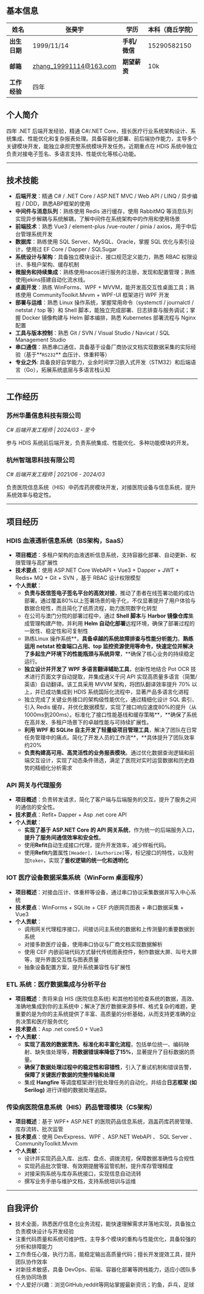 ## 基本信息

| **姓名**     | 张昊宇                 | **学历**      | 本科（商丘学院） |
| ------------ | ---------------------- | ------------- | -------------- |
| **出生日期** | 1999/11/14             | **手机/微信** | 15290582150    |
| **邮箱**     | zhang_19991114@163.com | **期望薪资**  | 10k       |
| **工作经验** |四年 | ||
## 个人简介

四年 .NET 后端开发经验，精通 C#/.NET Core，擅长医疗行业系统架构设计、系统集成、性能优化和复杂报表处理。具备容器化部署、前后端协作能力，主导多个关键模块开发，能独立承担完整系统模块开发任务。近期重点在 HDIS 系统中独立负责对接电子签名、多语言支持、性能优化等核心功能。

------

## 技术技能

- **后端开发**：精通 C# / .NET Core / ASP.NET MVC / Web API / LINQ / 异步编程 / DDD，熟悉ABP框架的使用
- **中间件与消息队列**：熟练使用 Redis 进行缓存，使用 RabbitMQ  等消息队列实现异步解耦与系统解耦，了解中间件在系统架构中的作用和使用场景
- **前端技术**：熟悉 Vue3 / element-plus /vue-router / pinia / axios，用于中后台管理系统开发
- **数据库**：熟练使用 SQL Server、MySQL、Oracle，掌握 SQL 优化与索引设计，使用过 EF Core / Dapper / SQLSugar
- **系统设计与架构**：具备独立模块设计、接口规范定义能力，熟悉 RBAC 权限设计、多租户架构、缓存机制
- **微服务和持续集成**：熟练使用nacos进行服务的注册，发现和配置管理；熟练使用jekins搭建自动化流水线。
- **桌面开发**：熟练 WinForms、WPF + MVVM，能开发高交互性桌面工具；熟练使用 CommunityToolkit.Mvvm + WPF-UI 框架进行 WPF 开发
- **部署与运维**：熟悉 Linux 操作系统，掌握常用命令（systemctl / journalctl / netstat / top 等）和 Shell 脚本，能独立完成部署、日志排查与服务调试；掌握 Docker 镜像构建与 Helm 脚本编排，熟悉 Kubernetes 部署流程与 Nginx 配置
- **工具与版本控制**：熟悉 Git / SVN / Visual Studio / Navicat / SQL Management Studio
- **串口通信**：熟悉串口通信，具备基于设备厂商协议文档实现数据采集的实际经验（基于**`RS232`** 血压计、体重秤等）
- **专业之外**: 具备良好自学能力，业余时间学习嵌入式开发（STM32）和后端语言（Go），拓展系统底层与多语言栈认知

------

## 工作经历

### 苏州华墨信息科技有限公司

*C# 后端开发工程师 | 2024/03 - 至今*

参与 HDIS 系统前后端开发，负责系统集成、性能优化、多种功能模块的开发。

### 杭州智瑞思科技有限公司

*C# 后端开发工程师 | 2021/06 - 2024/03*

负责医院信息系统（HIS）中药库药房模块开发，对接医院设备与信息系统，提升系统效率与稳定性。

------

## 项目经历

### HDIS 血液透析信息系统（BS架构，SaaS）

- **项目概述**：多租户架构的血液透析信息系统，支持容器化部署、自动更新、权限管理与高扩展性
- **技术要点**：使用 ASP.NET Core WebAPI + Vue3 + Dapper + JWT + Redis+ MQ + Git + SVN ，基于 RBAC 设计权限模型
- **个人贡献**：
  - **负责与医信签电子签名平台的高效对接**，推动了患者在线签署功能的成功部署。通过覆盖80%以上签署场景的电子化，不仅显著提升了用户体验与数据合规性，而且简化了纸质流程，助力医院数字化转型
  - 在公司与澳门分院的部署过程中，通过 **Shell 脚本**与 **Harbor 镜像仓库**集成管理构建产物，并利用 **Helm 自动化部署**远程环境，确保了部署过程的一致性、稳定性和可复制性
  - 熟练Linux 操作系统**，**具备卓越的系统故障排查与性能分析能力**。**熟练运用 netstat 检查端口占用、top 监控资源使用等命令，快速定位并解决了多起生产环境下的性能瓶颈与系统异常**，**确保了核心业务的持续稳定运行。
  - **独立设计并开发了 WPF 多语言翻译辅助工具**，创新性地结合 Pot OCR 技术进行页面文字自动提取，并集成通义千问 API 实现高质量多语言（简繁/英语）自动翻译。该工具采用 MVVM 架构，将团队翻译效率提升 70% 以上，并已成功集成到 HDIS 系统国际化流程中，显著产品多语言化进程
  - 独立完成了关键业务接口的架构级性能优化，通过精细化设计 SQL 索引、引入 Redis 缓存，并优化数据模型，实现了接口响应速度80%的提升（从1000ms到200ms）。标准化了接口性能基线和缓存策略**，**确保了系统在高并发、多租户场景下的卓越性能与可持续扩展性。
  - **利用 WPF 和 SQLite 自主开发了轻量级项目管理工具**，解决了团队在日常任务管理中的痛点。简化了开发人员的工作流**，**具体提升了团队效率约20%
  - **负责构建高可用、高灵活性的业务报表模块**。通过优化数据查询逻辑和前端交互设计，实现了动态条件筛选，满足了医院对实时运营数据和历史趋势的精细化分析需求

### API 网关与代理服务

- **项目概述**：负责转发请求，简化了客户端与后端服务的交互，提升了服务之间的通信的安全性。
- **技术要点**：Refit+ Dapper + Asp .net core API
- **个人贡献**：
  - **实现了基于 ASP.NET Core 的 API 网关系统**，作为统一的后端服务入口，**提升了服务间通信效率和安全性**。
  - 使用**Refit**自动生成接口代理，提升开发效率，减少样板代码。
  - 使用**Refit**内置属性`[Header]，[Authorize]`等，标记接口的特性，以及附加`token`，实现了**鉴权逻辑的统一化和透明化**

### IOT 医疗设备数据采集系统（WinForm 桌面程序）

- **项目概述**：对接血压计、体重秤等设备，通过串口协议采集数据并写入中心系统
- **技术要点**：WinForms + SQLite + CEF 内嵌网页图表 + 串口数据采集 + Vue3
- **个人贡献**：
  - 调用网关代理程序接口，间接访问主系统的数据和上传测量的重要数据到系统
  - 对接多款医疗设备，使用串口协议与厂商文档实现数据解析
  - 使用 CEF 内嵌前端代码方式替代传统图表控件，制作数据大屏、叫号大屏等，提升界面交互性与图表质量
  - 抽象设备配置方案，提升系统兼容性与扩展性

### ETL 系统：医疗数据集成与分析平台

- **项目概述**：责将来自 HIS (医院信息系统) 和其他检验检查系统的数据，高效、准确地集成到你的主系统中；解决了医疗数据来源多样、格式复杂的难题，更重要的是为你的主系统提供了丰富、高质量的分析基础，从而支持更准确的业务决策和医疗服务优化
- **技术要点**：Asp .net core5.0 + Vue3
- **个人贡献**：
  - **实现了高效的数据清洗、标准化和丰富化流程**，包括单位统一、编码映射、缺失值处理等，**将数据错误率降低了15%**，显著提升了目标数据的质量。
  - **确保了数据处理过程中的稳定性和容错性**，引入了重试机制和错误告警，**保障了关键医疗数据的完整传输和处理**
  - 集成 **Hangfire**  等调度框架进行批处理任务的自动化，并结合**日志框架 (如 Serilog)** 进行详细的数据处理追踪。

### 传染病医院信息系统（HIS）药品管理模块（CS架构）

- **项目概述**：基于 WPF+ ASP.NET 的医院药品信息系统，涵盖药库药房管理、库存流转、批次监管
- **技术要点**：使用 DevExpress、WPF 、ASP.NET WebAPI 、 SQL Server 、CommunityToolkit.Mvvm 
- **个人贡献**：
  - 设计并实现药品入库、出库、盘点、调拨流程，保障数据准确性与合规性
  - 实现药品批次管理、有效期提醒等监管机制，提升库存管理精度
  - 对接采购系统与库存系统接口，实现信息自动流转
  - 撰写业务手册与维护文档，支持系统培训与运维

------

## 自我评价

- 技术全面，熟悉医疗信息化业务流程，能快速理解需求并落地实现，具备独立负责模块设计与开发经验
- 注重代码质量和系统可维护性，主导多个模块的重构与性能优化，具备较强的分析和排障能力
- 工作责任心强，执行力高，能稳定输出高质量代码；擅长开发提效工具，提升团队协作效率
- 对新技术敏感，具备 DevOps、前端、容器化部署等跨栈能力，适应小团队多任务协同场景
- 个人爱好/兴趣：浏览GitHub,reddit等网站掌握最新资讯；钓鱼，乒乓，足球

